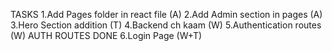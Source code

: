 TASKS
1.Add Pages folder in react file (A)
2.Add Admin section in pages (A)
3.Hero Section addition (T)
4.Backend ch kaam (W) 
5.Authentication routes (W) AUTH ROUTES DONE
6.Login Page (W+T)